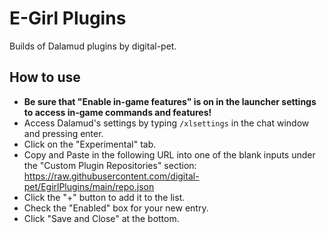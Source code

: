 # E-Girl Plugins
Builds of Dalamud plugins by digital-pet.

## How to use
* **Be sure that "Enable in-game features" is on in the launcher settings to access in-game commands and features!**
* Access Dalamud's settings by typing `/xlsettings` in the chat window and pressing enter.
* Click on the "Experimental" tab.
* Copy and Paste in the following URL into one of the blank inputs under the "Custom Plugin Repositories" section: https://raw.githubusercontent.com/digital-pet/EgirlPlugins/main/repo.json
* Click the "+" button to add it to the list.
* Check the "Enabled" box for your new entry.
* Click "Save and Close" at the bottom.
